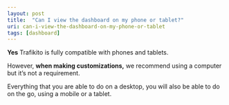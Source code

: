 ```yaml
---
layout: post
title:  "Can I view the dashboard on my phone or tablet?"
uri: can-i-view-the-dashboard-on-my-phone-or-tablet
tags: [dashboard]
---
```


**Yes** Trafikito is fully compatible with phones and tablets.

<!--more-->

However, **when making customizations,** we recommend using a computer but it’s not a requirement. 

Everything that you are able to do on a desktop, you will also be able to do on the go, using a mobile or a tablet.